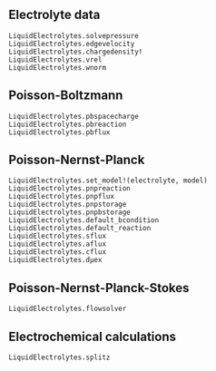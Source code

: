 ## Electrolyte data


```@docs
LiquidElectrolytes.solvepressure
LiquidElectrolytes.edgevelocity
LiquidElectrolytes.chargedensity!
LiquidElectrolytes.vrel
LiquidElectrolytes.wnorm
```

## Poisson-Boltzmann
```@docs
LiquidElectrolytes.pbspacecharge
LiquidElectrolytes.pbreaction
LiquidElectrolytes.pbflux
```

## Poisson-Nernst-Planck
```@docs
LiquidElectrolytes.set_model!(electrolyte, model)
LiquidElectrolytes.pnpreaction
LiquidElectrolytes.pnpflux
LiquidElectrolytes.pnpstorage
LiquidElectrolytes.pnpbstorage
LiquidElectrolytes.default_bcondition
LiquidElectrolytes.default_reaction
LiquidElectrolytes.sflux
LiquidElectrolytes.aflux
LiquidElectrolytes.cflux
LiquidElectrolytes.dμex
```

## Poisson-Nernst-Planck-Stokes
```
LiquidElectrolytes.flowsolver
```


## Electrochemical calculations
```@docs
LiquidElectrolytes.splitz
```
